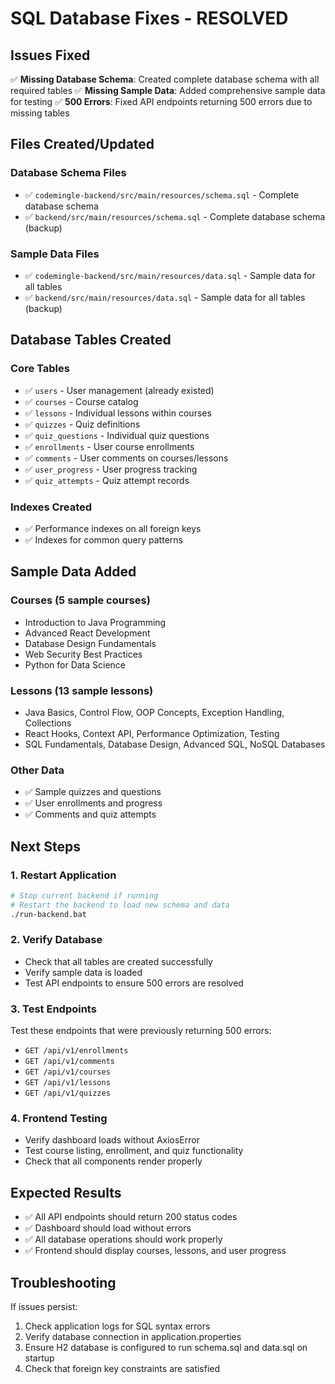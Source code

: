 # SQL Database Fixes - RESOLVED

## Issues Fixed
✅ **Missing Database Schema**: Created complete database schema with all required tables
✅ **Missing Sample Data**: Added comprehensive sample data for testing
✅ **500 Errors**: Fixed API endpoints returning 500 errors due to missing tables

## Files Created/Updated

### Database Schema Files
- ✅ `codemingle-backend/src/main/resources/schema.sql` - Complete database schema
- ✅ `backend/src/main/resources/schema.sql` - Complete database schema (backup)

### Sample Data Files
- ✅ `codemingle-backend/src/main/resources/data.sql` - Sample data for all tables
- ✅ `backend/src/main/resources/data.sql` - Sample data for all tables (backup)

## Database Tables Created

### Core Tables
- ✅ `users` - User management (already existed)
- ✅ `courses` - Course catalog
- ✅ `lessons` - Individual lessons within courses
- ✅ `quizzes` - Quiz definitions
- ✅ `quiz_questions` - Individual quiz questions
- ✅ `enrollments` - User course enrollments
- ✅ `comments` - User comments on courses/lessons
- ✅ `user_progress` - User progress tracking
- ✅ `quiz_attempts` - Quiz attempt records

### Indexes Created
- ✅ Performance indexes on all foreign keys
- ✅ Indexes for common query patterns

## Sample Data Added

### Courses (5 sample courses)
- Introduction to Java Programming
- Advanced React Development
- Database Design Fundamentals
- Web Security Best Practices
- Python for Data Science

### Lessons (13 sample lessons)
- Java Basics, Control Flow, OOP Concepts, Exception Handling, Collections
- React Hooks, Context API, Performance Optimization, Testing
- SQL Fundamentals, Database Design, Advanced SQL, NoSQL Databases

### Other Data
- ✅ Sample quizzes and questions
- ✅ User enrollments and progress
- ✅ Comments and quiz attempts

## Next Steps

### 1. Restart Application
```bash
# Stop current backend if running
# Restart the backend to load new schema and data
./run-backend.bat
```

### 2. Verify Database
- Check that all tables are created successfully
- Verify sample data is loaded
- Test API endpoints to ensure 500 errors are resolved

### 3. Test Endpoints
Test these endpoints that were previously returning 500 errors:
- `GET /api/v1/enrollments`
- `GET /api/v1/comments`
- `GET /api/v1/courses`
- `GET /api/v1/lessons`
- `GET /api/v1/quizzes`

### 4. Frontend Testing
- Verify dashboard loads without AxiosError
- Test course listing, enrollment, and quiz functionality
- Check that all components render properly

## Expected Results
- ✅ All API endpoints should return 200 status codes
- ✅ Dashboard should load without errors
- ✅ All database operations should work properly
- ✅ Frontend should display courses, lessons, and user progress

## Troubleshooting
If issues persist:
1. Check application logs for SQL syntax errors
2. Verify database connection in application.properties
3. Ensure H2 database is configured to run schema.sql and data.sql on startup
4. Check that foreign key constraints are satisfied
